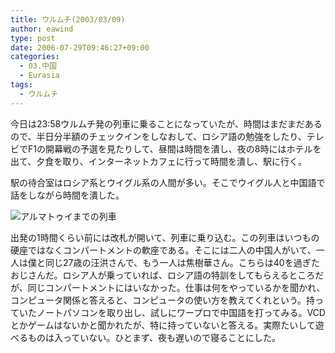 ```yaml
---
title: ウルムチ(2003/03/09)
author: eawind
type: post
date: 2006-07-29T09:46:27+09:00
categories:
  - 03.中国
  - Eurasia
tags:
  - ウルムチ
---
```

今日は23:58ウルムチ発の列車に乗ることになっていたが、時間はまだまだあるので、半日分半額のチェックインをしなおして、ロシア語の勉強をしたり、テレビでF1の開幕戦の予選を見たりして、昼間は時間を潰し、夜の8時にはホテルを出て、夕食を取り、インターネットカフェに行って時間を潰し、駅に行く。

駅の待合室はロシア系とウイグル系の人間が多い。そこでウイグル人と中国語で話をしながら時間を潰した。

![アルマトゥイまでの列車](/img/2006/07/200303091629421.jpg)

出発の1時間くらい前には改札が開いて、列車に乗り込む。この列車はいつもの硬座ではなくコンパートメントの軟座である。そこには二人の中国人がいて、一人は僕と同じ27歳の汪洪さんで、もう一人は焦樹華さん。こちらは40を過ぎたおじさんだ。ロシア人が乗っていれば、ロシア語の特訓をしてもらえるところだが、同じコンパートメントにはいなかった。仕事は何をやっているかを聞かれ、コンピュータ関係と答えると、コンピュータの使い方を教えてくれという。持っていたノートパソコンを取り出し、試しにワープロで中国語を打ってみる。VCDとかゲームはないかと聞かれたが、特に持っていないと答える。実際たいして遊べるものは入っていない。ひとまず、夜も遅いので寝ることにした。
